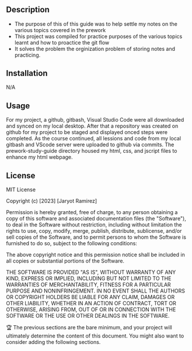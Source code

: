 # <Prework-Study-Guide>

## Description

- The purpose of this of this guide was to help settle my notes on the various topics covered in the prework
- This project was compiled for practice purposes of the various topics learnt and how to proactice the git flow
- It solves the problem the orginization problem of storing notes and practicing.

## Installation

N/A

## Usage

For my project, a github, gitbash, Visual Studio Code were all downloaded and synced on my local desktop. After that a repository was created on github for my project to be staged and displayed onced steps were completed. As the course continued, all lessions and code from my local gitbash and VScode server were uploaded to github via commits. The prework-study-guide directory housed my html, css, and jscript files to enhance my html webpage.

## License

MIT License

Copyright (c) [2023] [Jaryot Ramirez]

Permission is hereby granted, free of charge, to any person obtaining a copy
of this software and associated documentation files (the "Software"), to deal
in the Software without restriction, including without limitation the rights
to use, copy, modify, merge, publish, distribute, sublicense, and/or sell
copies of the Software, and to permit persons to whom the Software is
furnished to do so, subject to the following conditions:

The above copyright notice and this permission notice shall be included in all
copies or substantial portions of the Software.

THE SOFTWARE IS PROVIDED "AS IS", WITHOUT WARRANTY OF ANY KIND, EXPRESS OR
IMPLIED, INCLUDING BUT NOT LIMITED TO THE WARRANTIES OF MERCHANTABILITY,
FITNESS FOR A PARTICULAR PURPOSE AND NONINFRINGEMENT. IN NO EVENT SHALL THE
AUTHORS OR COPYRIGHT HOLDERS BE LIABLE FOR ANY CLAIM, DAMAGES OR OTHER
LIABILITY, WHETHER IN AN ACTION OF CONTRACT, TORT OR OTHERWISE, ARISING FROM,
OUT OF OR IN CONNECTION WITH THE SOFTWARE OR THE USE OR OTHER DEALINGS IN THE
SOFTWARE.

🏆 The previous sections are the bare minimum, and your project will ultimately determine the content of this document. You might also want to consider adding the following sections.
